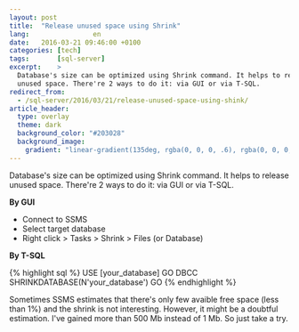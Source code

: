 ```yaml
---
layout: post
title:  "Release unused space using Shrink"
lang:                en
date:   2016-03-21 09:46:00 +0100
categories: [tech]
tags:       [sql-server]
excerpt:    >
  Database's size can be optimized using Shrink command. It helps to release
  unused space. There're 2 ways to do it: via GUI or via T-SQL.
redirect_from:
  - /sql-server/2016/03/21/release-unused-space-using-shink/
article_header:
  type: overlay
  theme: dark
  background_color: "#203028"
  background_image:
    gradient: "linear-gradient(135deg, rgba(0, 0, 0, .6), rgba(0, 0, 0, .4))"
---
```


Database's size can be optimized using Shrink command. It helps to release
unused space. There're 2 ways to do it: via GUI or via T-SQL.

__By GUI__

* Connect to SSMS
* Select target database
* Right click > Tasks > Shrink > Files (or Database)

__By T-SQL__

{% highlight sql %}
USE [your_database]
GO
DBCC SHRINKDATABASE(N'your_database')
GO
{% endhighlight %}

Sometimes SSMS estimates that there's only few avaible free space (less than 1%)
and the shrink is not interesting. However, it might be a doubtful estimation. 
I've gained more than 500 Mb instead of 1 Mb. So just take a try.
